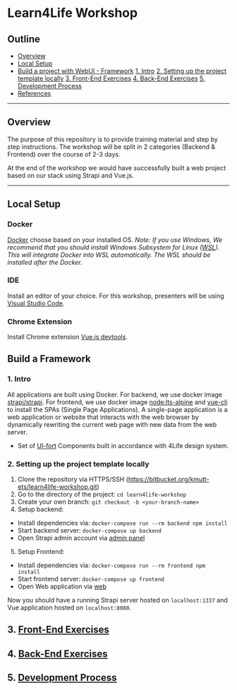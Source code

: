 # Learn4Life Workshop

## Outline

- [Overview](#markdown-header-overview)
- [Local Setup](#markdown-header-local-setup)
- [Build a project with WebUI - Framework](#markdown-header-build-a-framework)
  [1. Intro](#markdown-header-1-intro)
  [2. Setting up the project template locally](#markdown-header-2-setting-up-the-project-template-locally)
  [3. Front-End Exercises](#markdown-header-3-front-end-exercises)
  [4. Back-End Exercises](#markdown-header-4-back-end-exercises)
  [5. Development Process](#markdown-header-5-development-process)
- [References](#markdown-header-references)

---

## Overview

The purpose of this repository is to provide training material and step by step instructions. The workshop will be split in 2 categories (Backend & Frontend) over the course of 2-3 days.

At the end of the workshop we would have successfully built a web project based on our stack using Strapi and Vue.js.

---

## Local Setup

### Docker

[Docker](https://www.docker.com/) choose based on your installed OS.
_Note: If you use Windows, We recommend that you should install Windows Subsystem for Linux ([WSL](https://learn.microsoft.com/en-us/windows/wsl/install)). This will integrate Docker into WSL automatically. The WSL should be installed after the Docker._

### IDE

Install an editor of your choice. For this workshop, presenters will be using [Visual Studio Code](https://code.visualstudio.com).

### Chrome Extension

Install Chrome extension [Vue.js devtools](https://chrome.google.com/webstore/detail/vuejs-devtools/nhdogjmejiglipccpnnnanhbledajbpd).

## Build a Framework

### 1. Intro

All applications are built using Docker. For backend, we use docker image [strapi/strapi](https://hub.docker.com/r/strapi/strapi). For frontend, we use docker image [node:lts-alpine](https://hub.docker.com/_/node) and [vue-cli](https://cli.vuejs.org/guide/installation.html) to install the SPAs (Single Page Applications). A single-page application is a web application or website that interacts with the web browser by dynamically rewriting the current web page with new data from the web server.

- Set of [UI-fort](https://docs.uifort.com/bamburgh-vue-admin-dashboard-bootstrap-vue-pro-docs) Components built in accordance with 4Life design system.

### 2. Setting up the project template locally

1. Clone the repository via HTTPS/SSH (https://bitbucket.org/kmutt-ets/learn4life-workshop.git)
2. Go to the directory of the project: `cd learn4life-workshop`
3. Create your own branch: `git checkout -b <your-branch-name>`
4. Setup backend:

- Install dependencies via: `docker-compose run --rm backend npm install`
- Start backend server: `docker-compose up backend`
- Open Strapi admin account via [admin panel](http://localhost:1337)

5. Setup Frontend:

- Install dependencies via: `docker-compose run --rm frontend npm install`
- Start frontend server: `docker-compose up frontend`
- Open Web application via [web](http://localhost:8080)

Now you should have a running Strapi server hosted on `localhost:1337` and Vue application hosted on `localhost:8080`.

## 3. [Front-End Exercises](docs/FRONTEND_WORKSHOP.md)

## 4. [Back-End Exercises](docs/BACKEND_WORKSHOP.md)

## 5. [Development Process](docs/DEVELOPMENT_PROCESS.md)
